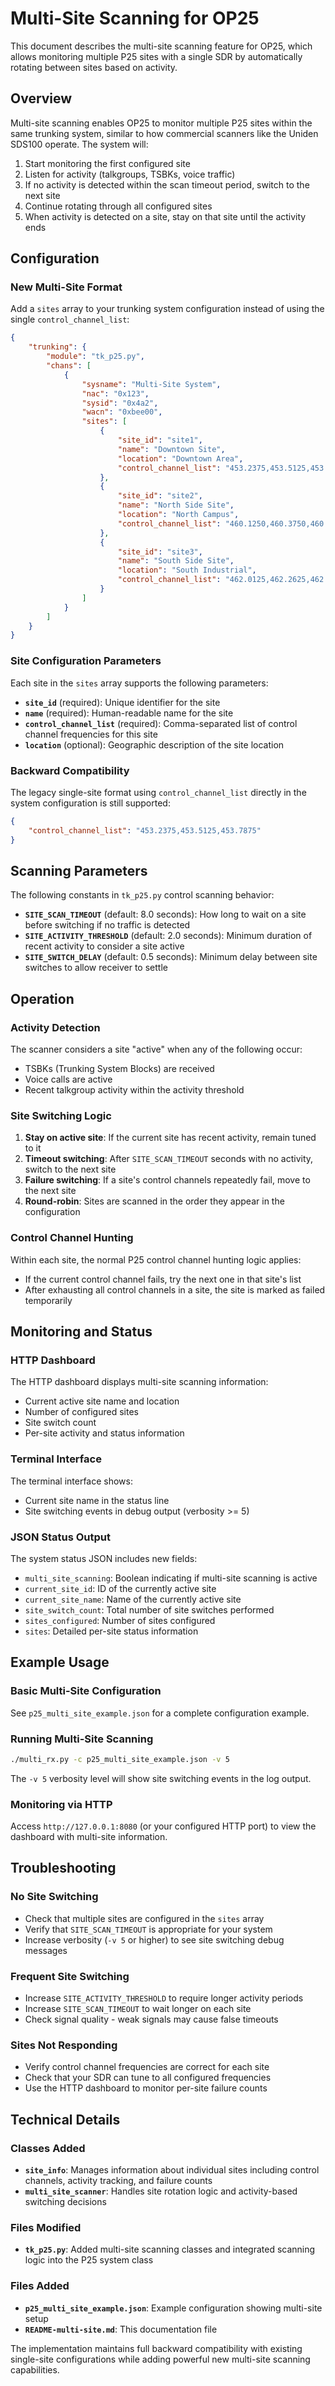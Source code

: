 # Multi-Site Scanning for OP25

This document describes the multi-site scanning feature for OP25, which allows monitoring multiple P25 sites with a single SDR by automatically rotating between sites based on activity.

## Overview

Multi-site scanning enables OP25 to monitor multiple P25 sites within the same trunking system, similar to how commercial scanners like the Uniden SDS100 operate. The system will:

1. Start monitoring the first configured site
2. Listen for activity (talkgroups, TSBKs, voice traffic)  
3. If no activity is detected within the scan timeout period, switch to the next site
4. Continue rotating through all configured sites
5. When activity is detected on a site, stay on that site until the activity ends

## Configuration

### New Multi-Site Format

Add a `sites` array to your trunking system configuration instead of using the single `control_channel_list`:

```json
{
    "trunking": {
        "module": "tk_p25.py",
        "chans": [
            {
                "sysname": "Multi-Site System",
                "nac": "0x123",
                "sysid": "0x4a2", 
                "wacn": "0xbee00",
                "sites": [
                    {
                        "site_id": "site1",
                        "name": "Downtown Site",
                        "location": "Downtown Area",
                        "control_channel_list": "453.2375,453.5125,453.7875"
                    },
                    {
                        "site_id": "site2", 
                        "name": "North Side Site",
                        "location": "North Campus",
                        "control_channel_list": "460.1250,460.3750,460.6250"
                    },
                    {
                        "site_id": "site3",
                        "name": "South Side Site",
                        "location": "South Industrial", 
                        "control_channel_list": "462.0125,462.2625,462.5125"
                    }
                ]
            }
        ]
    }
}
```

### Site Configuration Parameters

Each site in the `sites` array supports the following parameters:

- **`site_id`** (required): Unique identifier for the site
- **`name`** (required): Human-readable name for the site
- **`control_channel_list`** (required): Comma-separated list of control channel frequencies for this site
- **`location`** (optional): Geographic description of the site location

### Backward Compatibility

The legacy single-site format using `control_channel_list` directly in the system configuration is still supported:

```json
{
    "control_channel_list": "453.2375,453.5125,453.7875"
}
```

## Scanning Parameters

The following constants in `tk_p25.py` control scanning behavior:

- **`SITE_SCAN_TIMEOUT`** (default: 8.0 seconds): How long to wait on a site before switching if no traffic is detected
- **`SITE_ACTIVITY_THRESHOLD`** (default: 2.0 seconds): Minimum duration of recent activity to consider a site active
- **`SITE_SWITCH_DELAY`** (default: 0.5 seconds): Minimum delay between site switches to allow receiver to settle

## Operation

### Activity Detection

The scanner considers a site "active" when any of the following occur:
- TSBKs (Trunking System Blocks) are received
- Voice calls are active
- Recent talkgroup activity within the activity threshold

### Site Switching Logic

1. **Stay on active site**: If the current site has recent activity, remain tuned to it
2. **Timeout switching**: After `SITE_SCAN_TIMEOUT` seconds with no activity, switch to the next site
3. **Failure switching**: If a site's control channels repeatedly fail, move to the next site
4. **Round-robin**: Sites are scanned in the order they appear in the configuration

### Control Channel Hunting

Within each site, the normal P25 control channel hunting logic applies:
- If the current control channel fails, try the next one in that site's list
- After exhausting all control channels in a site, the site is marked as failed temporarily

## Monitoring and Status

### HTTP Dashboard

The HTTP dashboard displays multi-site scanning information:
- Current active site name and location
- Number of configured sites
- Site switch count
- Per-site activity and status information

### Terminal Interface

The terminal interface shows:
- Current site name in the status line
- Site switching events in debug output (verbosity >= 5)

### JSON Status Output

The system status JSON includes new fields:
- `multi_site_scanning`: Boolean indicating if multi-site scanning is active
- `current_site_id`: ID of the currently active site  
- `current_site_name`: Name of the currently active site
- `site_switch_count`: Total number of site switches performed
- `sites_configured`: Number of sites configured
- `sites`: Detailed per-site status information

## Example Usage

### Basic Multi-Site Configuration

See `p25_multi_site_example.json` for a complete configuration example.

### Running Multi-Site Scanning

```bash
./multi_rx.py -c p25_multi_site_example.json -v 5
```

The `-v 5` verbosity level will show site switching events in the log output.

### Monitoring via HTTP

Access `http://127.0.0.1:8080` (or your configured HTTP port) to view the dashboard with multi-site information.

## Troubleshooting

### No Site Switching

- Check that multiple sites are configured in the `sites` array
- Verify that `SITE_SCAN_TIMEOUT` is appropriate for your system
- Increase verbosity (`-v 5` or higher) to see site switching debug messages

### Frequent Site Switching

- Increase `SITE_ACTIVITY_THRESHOLD` to require longer activity periods
- Increase `SITE_SCAN_TIMEOUT` to wait longer on each site
- Check signal quality - weak signals may cause false timeouts

### Sites Not Responding

- Verify control channel frequencies are correct for each site
- Check that your SDR can tune to all configured frequencies
- Use the HTTP dashboard to monitor per-site failure counts

## Technical Details

### Classes Added

- **`site_info`**: Manages information about individual sites including control channels, activity tracking, and failure counts
- **`multi_site_scanner`**: Handles site rotation logic and activity-based switching decisions

### Files Modified

- **`tk_p25.py`**: Added multi-site scanning classes and integrated scanning logic into the P25 system class

### Files Added

- **`p25_multi_site_example.json`**: Example configuration showing multi-site setup
- **`README-multi-site.md`**: This documentation file

The implementation maintains full backward compatibility with existing single-site configurations while adding powerful new multi-site scanning capabilities.